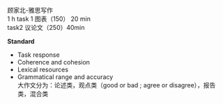 顾家北-雅思写作  
1 h task 1 图表（150） 20 min  
task2 议论文（250）40min
 
**Standard**

- Task response
- Coherence and cohesion
- Lexical resources
- Grammatical range and accuracy  
大作文分为：论述类，观点类（good or bad ; agree or disagree），报告类，混合类